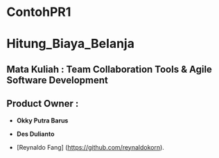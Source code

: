 # ContohPR1
# Hitung_Biaya_Belanja

## Mata Kuliah : **Team Collaboration Tools & Agile Software Development**

## Product Owner : 
- **Okky Putra Barus**
- **Des Dulianto**

- [Reynaldo Fang] (https://github.com/reynaldokorn).
